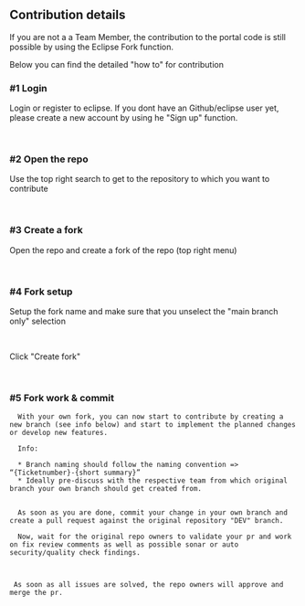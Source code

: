 ## Contribution details


If you are not a a Team Member, the contribution to the portal code is still possible by using the Eclipse Fork function.

Below you can find the detailed "how to" for contribution



### #1 Login

Login or register to eclipse. If you dont have an Github/eclipse user yet, please create a new account by using he "Sign up" function.


<br>


### #2 Open the repo

Use the top right search to get to the repository to which you want to contribute

   

<br>

### #3 Create a fork

Open the repo and create a fork of the repo (top right menu)

   

<br>

### #4 Fork setup

Setup the fork name and make sure that you unselect the "main branch only" selection

<br>

Click "Create fork"

<br>

### #5 Fork work & commit

      With your own fork, you can now start to contribute by creating a new branch (see info below) and start to implement the planned changes or develop new features.

      Info:
      
      * Branch naming should follow the naming convention => “{Ticketnumber}-{short summary}”
      * Ideally pre-discuss with the respective team from which original branch your own branch should get created from. 


      As soon as you are done, commit your change in your own branch and create a pull request against the original repository "DEV" branch.

      Now, wait for the original repo owners to validate your pr and work on fix review comments as well as possible sonar or auto security/quality check findings.



     As soon as all issues are solved, the repo owners will approve and merge the pr.
